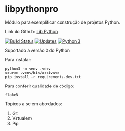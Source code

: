 # libpythonpro
Módulo para exemplificar construção de projetos Python.

Link do Github: [Lib Python](https://github.com/woscavalcante/libpython)

[![Build Status](https://travis-ci.org/woscavalcante/libpython.svg?branch=master)](https://travis-ci.org/woscavalcante/libpython)
[![Updates](https://pyup.io/repos/github/woscavalcante/libpython/shield.svg)](https://pyup.io/repos/github/woscavalcante/libpython/)
[![Python 3](https://pyup.io/repos/github/woscavalcante/libpython/python-3-shield.svg)](https://pyup.io/repos/github/woscavalcante/libpython/)

Suportado a versão 3 do Python

Para instalar:

```console
python3 -m venv .venv
source .venv/bin/activate
pip install -r requirements-dev.txt
```

Para conferir qualidade de código:

```console
flake8
```

Tópicos a serem abordados:
 1. Git
 2. Virtualenv
 3. Pip
 
